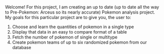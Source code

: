 Welcome!
For this project, I am creating an up to date (up to date all the way to Pre-Pokemon: Arceus so its nearly accurate) Pokemon analysis project.
My goals for this particular project are to give you, the user to:
1. Choose and learn the quantities of pokemon in a single type
2. Display that data in an easy to compare format of a table
3. Fetch the number of pokemon of single or multitype
4. Create pokemon teams of up to six randomized pokemon from our database
